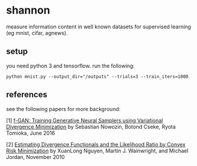 # shannon
measure information content in well known datasets for supervised learning (eg mnist, cifar, agnews).

## setup
you need python 3 and tensorflow. run the following:
```
python mnist.py --output_dir="/outputs" --trials=3 --train_iters=1000
```

## references
see the following papers for more background:

[1] [f-GAN: Training Generative Neural Samplers using Variational Divergence Minimization](https://arxiv.org/pdf/1606.00709.pdf) by Sebastian Nowozin, Botond Cseke, Ryota Tomioka, June 2016

[2] [Estimating Divergence Functionals and the Likelihood Ratio by Convex Risk Minimization](http://dept.stat.lsa.umich.edu/~xuanlong/Papers/Nguyen-Wainwright-Jordan-10.pdf) by XuanLong Nguyen, Martin J. Wainwright, and Michael Jordan, November 2010